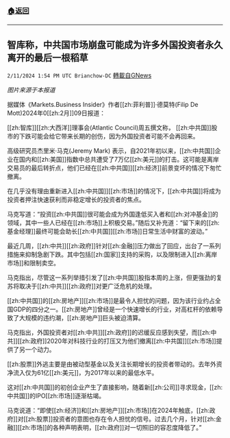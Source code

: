 ###  [:house:返回](README.md)
---


## 智库称，中共国市场崩盘可能成为许多外国投资者永久离开的最后一根稻草
`2/11/2024 1:54 PM UTC Brianchow-DC` [轉載自GNews](https://gnews.org/articles/2298799)

*图片来源于本报道*

据媒体《Markets.Business Insider》作者[[zh:菲利普]]·德莫特(Filip De Mott)2024年0[[zh:2月]]09日报道：

[[zh:智库]][[zh:大西洋]]理事会(Atlantic Council)周五撰文称， [[zh:中共国]]股市的下跌可能会给它带来长期的创伤，因为外国投资者可能不会再回来。

高级研究员杰里米·马克(Jeremy Mark) 表示，自2021年初以来，[[zh:中共国]]企业在国内和[[zh:美国]]指数中总共遭受了7万亿[[zh:美元]]的打击。这可能是离岸交易员的最后转折点，他们已经在[[zh:中共国]][[zh:经济]]前景变坏的情况下匆忙撤离。

在几乎没有理由重新进入[[zh:中共国]][[zh:市场]]的情况下，[[zh:中共国]]将成为投资者押注快速获利而非稳定增长的投资者的焦点。

马克写道：“投资[[zh:中共国]]很可能会成为外国逢低买入者和[[zh:对冲基金]]的领域，其中一些人已经在[[zh:市场]]上积极交易。”随后又补充道：“留下来的[[zh:基金经理]]最终可能会助长[[zh:中共国]][[zh:市场]]日常生活中财富的波动。”

最近几周，[[zh:中共]][[zh:政府]]针对[[zh:金融]]压力做出了回应，出台了一系列措施来抑制急剧下跌。其中包括[[zh:国家]]支持的采购，以及限制进入[[zh:离岸市场]]和限制卖空。

马克指出，尽管这一系列举措引发了[[zh:中共国]]股指本周的上涨，但更强劲的复苏将取决于[[zh:中共]][[zh:政府]]对更广泛危机的处理。

[[zh:中共国]]的[[zh:房地产]][[zh:市场]]是最令人担忧的问题，因为该行业约占全国GDP的四分之一。[[zh:房地产]]曾经是一个快速增长的行业，对高杠杆的依赖导致了大规模的违约潮，[[zh:房地产]]巨头被迫清算。

马克指出，外国投资者对[[zh:中共]][[zh:政府]]的迟缓反应感到失望，而[[zh:中共]][[zh:政府]]2020年对科技行业的打压又为他们撤离[[zh:中共国]][[zh:市场]]提供了另一个动力。

[[zh:股票]]外逃主要是由被动型基金以及关注长期增长的投资者带动的。去年外资净流入仅为61亿[[zh:美元]]，为2017年以来的最低水平。

这对[[zh:中共国]]的初创企业产生了直接影响，随着新[[zh:公司]]寻求现金，[[zh:中共国]]的IPO[[zh:市场]]逐渐枯竭。

马克说道：“即使[[zh:经济]]和[[zh:房地产]][[zh:市场]]在2024年触底，[[zh:政府]]对[[zh:股票]]投资者的意图也存在令人担忧的信号。过去几个月，针对[[zh:金融]][[zh:市场]]的各种声明表明，[[zh:政府]]对一切照旧的容忍度降低了。”
